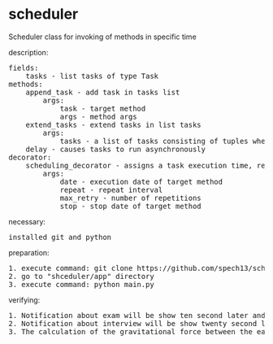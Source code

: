 # scheduler
Scheduler class for invoking of methods in specific time

description:
<pre>
<span style="color=blue">fields:</span>
    tasks - list tasks of type Task
methods:
    append_task - add task in tasks list
        args:
            task - target method
            args - method args
    extend_tasks - extend tasks in list tasks
        args:
            tasks - a list of tasks consisting of tuples where the first element of the tuple is the target method, and the second is a tuple of its arguments
    delay - causes tasks to run asynchronously
decorator:
    scheduling_decorator - assigns a task execution time, repetition interval, and execution stop time
        args:
            date - execution date of target method
            repeat - repeat interval
            max_retry - number of repetitions
            stop - stop date of target method
</pre>

necessary:
<pre>
installed git and python
</pre>

preparation:
<pre>
1. execute command: git clone https://github.com/spech13/scheduler.git
2. go to "shceduler/app" directory
3. execute command: python main.py
</pre>

verifying:
<pre>
1. Notification about exam will be show ten second later and repeat five second six time
2. Notification about interview will be show twenty second later and repeat ten second two time
3. The calculation of the gravitational force between the earth and the moon will be output after five seconds once
</pre>